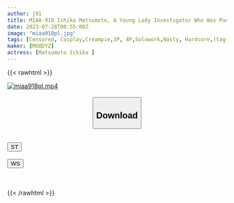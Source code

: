 ```yaml
---
author: j91
title: MIAA-918 Ichika Matsumoto, A Young Lady Investigator Who Was Punished Everywhere By Her Servants And Impregnated And Impregnated
date: 2023-07-28T00:55:00Z
image: "miaa918pl.jpg"
tags: [Censored, Cosplay,Creampie,3P, 4P,Solowork,Nasty, Hardcore,(tag-censored),Digital Mosaic,Female Investigator	]
maker: [MOODYZ]
actress: [Matsumoto Ichika ]
---
```



{{< rawhtml >}}

<div class="video" data-videoid="jjaMP96jmvSzBgw">
    <a href="javascript:;">
        <img src="https://my.j91.asia/posts/miaa918pl/miaa918pl.jpg" width="WIDTH" height="HEIGHT" alt="miaa918pl.mp4" loading="lazy">
    </a>
</div>

<script type="text/javascript" src="https://j91.asia/asset/on-demand-st.js"></script>

<br>
  <link rel="stylesheet" href="https://j91.asia/asset/bs5.css">
  
  <center>
  <button class="btn btn-primary" type="button" data-bs-toggle="collapse" data-bs-target=".multi-collapse" aria-expanded="false" aria-controls="multiCollapseExample1 multiCollapseExample2"><h2>Download</h2></button></center>
</p>
<div class="row">
  <div class="col">
    <div class="collapse multi-collapse" id="multiCollapseExample1">
      <div class="card card-body">
	      	      <br>
<div class="buttons">  
<a href="https://streamtape.to/v/jjaMP96jmvSzBgw"><button class="btn-hover color-3"><i class="fa fa-download"></i> ST</button></a></div>
    </div>
  </div>
</div>
  <div class="col">
    <div class="collapse multi-collapse" id="multiCollapseExample2">
      <div class="card card-body">
	      <br>
<div class="buttons">
    <a href="https://wolfstream.tv/j25w9p1dnuth.html"><button class="btn-hover color-9"><i class="fa fa-download"></i> WS</button></a></div>
<br><br>
      </div>
    </div>
  </div>
</div>

{{< /rawhtml >}}